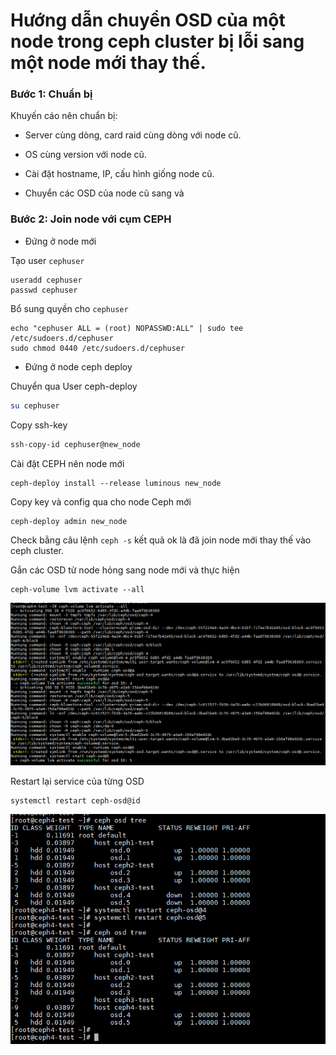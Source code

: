 # Hướng dẫn chuyển OSD của một node trong ceph cluster bị lỗi sang một node mới thay thế.

### Bước 1: Chuẩn bị

Khuyến cáo nên chuẩn bị:

+ Server cùng dòng, card raid cùng dòng với node cũ.

+ OS cùng version với node cũ.

+ Cài đặt hostname, IP, cấu hình giống node cũ.

+ Chuyển các OSD của node cũ sang và 

### Bước 2: Join node với cụm CEPH

- Đứng ở node mới

Tạo user `cephuser`

```
useradd cephuser
passwd cephuser 
```

Bổ sung quyền cho `cephuser`

```
echo "cephuser ALL = (root) NOPASSWD:ALL" | sudo tee /etc/sudoers.d/cephuser
sudo chmod 0440 /etc/sudoers.d/cephuser
```

- Đứng ở node ceph deploy

Chuyển qua User ceph-deploy 
```sh 
su cephuser 
```

Copy ssh-key
```sh 
ssh-copy-id cephuser@new_node
```

Cài đặt CEPH nên node mới

```
ceph-deploy install --release luminous new_node
```

Copy key và config qua cho node Ceph mới

```
ceph-deploy admin new_node
```

Check bằng câu lệnh `ceph -s` kết quả ok là đã join node mới thay thế vào ceph cluster.

Gắn các OSD từ node hỏng sang node mới và thực hiện

```
ceph-volume lvm activate --all
```

![](../images/img-add-osd-new-node/Screenshot_1821.png)

Restart lại service của từng OSD

```
systemctl restart ceph-osd@id
```

![](../images/img-add-osd-new-node/Screenshot_1822.png)